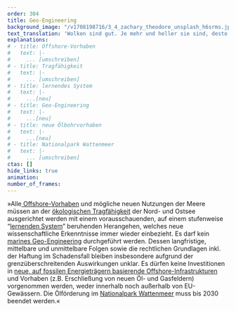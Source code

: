 ```yaml
---
order: 304
title: Geo-Engineering
background_image: "/v1708198716/3_4_zachary_theodore_unsplash_h6srms.jpg#4cd4ff"
text_translation: 'Wolken sind gut. Je mehr und heller sie sind, desto mehr Sonnenwärme werfen sie zurück ins All. Weil wir uns hier die Erde zu sehr aufgeheizt haben, könnten wir sie gut gebrauchen. Über dem Atlantik haben wir sie unbeabsichtigt selber künstlich hergestellt -  mit Schiffsdiesel.  Keine gute Idee. Machen wir nicht mehr. Aber könnten wir sie jetzt nicht mit Meerwasser selber machen? Eine gute Idee? Werden wir sehen.'
explanations:
# - title: Offshore-Vorhaben
#   text: |-
#     ... [umschreiben]
# - title: Tragfähigkeit
#   text: |-
#     ... [umschreiben]
# - title: lernendes System
#   text: |-
#     ...[neu]
# - title: Geo-Engineering
#   text: |-
#     ...[neu]
# - title: neue Ölbohrvorhaben
#   text: |-
#     ...[neu]
# - title: Nationalpark Wattenmeer
#   text: |-
#     ... [umschreiben]
ctas: []
hide_links: true
animation:
number_of_frames:
---
```

»Alle[ Offshore-Vorhaben](# "Offshore-Vorhaben") und mögliche neuen Nutzungen der Meere müssen an der [ökologischen Tragfähigkeit](# "Tragfähigkeit") der Nord- und Ostsee ausgerichtet werden mit einem vorausschauenden, auf einem stufenweise “[lernenden System](# "lernendes System")” beruhenden Herangehen, welches neue wissenschaftliche Erkenntnisse immer wieder einbezieht. Es darf kein [marines Geo-Engineering](# "Geo-Engineering") durchgeführt werden. Dessen langfristige, mittelbare und unmittelbare Folgen sowie die rechtlichen Grundlagen inkl. der Haftung im Schadensfall bleiben insbesondere aufgrund der grenzüberschreitenden Auswirkungen unklar. Es dürfen keine Investitionen in [neue, auf fossilen Energieträgern basierende Offshore-Infrastrukturen](# "neue Ölbohrvorhaben") und Vorhaben (z.B. Erschließung von neuen Öl- und Gasfeldern) vorgenommen werden, weder innerhalb noch außerhalb von EU-Gewässern. Die Ölförderung im [Nationalpark Wattenmeer](# "Nationalpark Wattenmeer") muss bis 2030 beendet werden.«